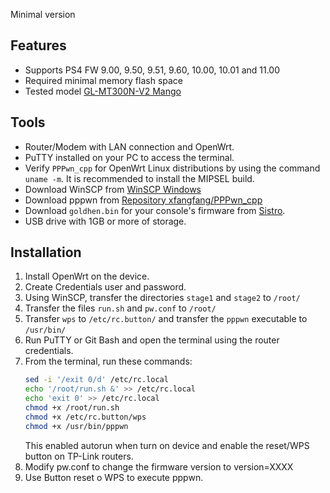 Minimal version

## Features

- Supports PS4 FW 9.00, 9.50, 9.51, 9.60, 10.00, 10.01 and 11.00
- Required minimal memory flash space
- Tested model [GL-MT300N-V2 Mango](https://www.gl-inet.com/products/gl-mt300n-v2/)

## Tools
- Router/Modem with LAN connection and OpenWrt.
- PuTTY installed on your PC to access the terminal.
- Verify `PPPwn_cpp` for OpenWrt Linux distributions by using the command `uname -m`. It is recommended to install the MIPSEL build.
- Download WinSCP from [WinSCP Windows](https://winscp.net/eng/index.php)
- Download pppwn from [Repository xfangfang/PPPwn_cpp](https://nightly.link/xfangfang/PPPwn_cpp/workflows/ci.yaml/main?status=completed)
- Download `goldhen.bin` for your console's firmware from [Sistro](https://github.com/GoldHEN/GoldHEN/releases).
- USB drive with 1GB or more of storage.

## Installation

1. Install OpenWrt on the device.
2. Create Credentials user and password.
4. Using WinSCP, transfer the directories `stage1` and `stage2` to `/root/`
5. Transfer the files `run.sh` and `pw.conf` to `/root/`
6. Transfer `wps` to `/etc/rc.button/` and transfer the `pppwn` executable to `/usr/bin/`
7. Run PuTTY or Git Bash and open the terminal using the router credentials.
8. From the terminal, run these commands:
    ```sh
    sed -i '/exit 0/d' /etc/rc.local
    echo '/root/run.sh &' >> /etc/rc.local
    echo 'exit 0' >> /etc/rc.local
    chmod +x /root/run.sh
    chmod +x /etc/rc.button/wps
    chmod +x /usr/bin/pppwn
    ```
    This enabled autorun when turn on device and enable the reset/WPS button on TP-Link routers.
9. Modify pw.conf to change the firmware version to version=XXXX
10. Use Button reset o WPS to execute pppwn.
